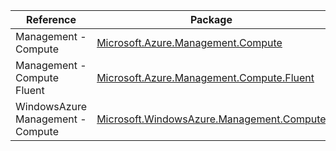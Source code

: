 | Reference | Package | Source |
|---|---|---|
|Management - Compute|[Microsoft.Azure.Management.Compute](https://www.nuget.org/packages/Microsoft.Azure.Management.Compute)|[GitHub](https://github.com/Azure/azure-sdk-for-net/blob/main/)|
|Management - Compute Fluent|[Microsoft.Azure.Management.Compute.Fluent](https://www.nuget.org/packages/Microsoft.Azure.Management.Compute.Fluent)|[GitHub](https://github.com/Azure/azure-sdk-for-net/blob/main/)|
|WindowsAzure Management - Compute|[Microsoft.WindowsAzure.Management.Compute](https://www.nuget.org/packages/Microsoft.WindowsAzure.Management.Compute)|[GitHub](https://github.com/Azure/azure-sdk-for-net/blob/main/)|
